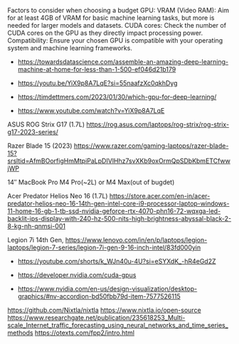 Factors to consider when choosing a budget GPU:
VRAM (Video RAM):
Aim for at least 4GB of VRAM for basic machine learning tasks, but more is needed for larger models and datasets. 
CUDA cores:
Check the number of CUDA cores on the GPU as they directly impact processing power. 
Compatibility:
Ensure your chosen GPU is compatible with your operating system and machine learning frameworks. 



- https://towardsdatascience.com/assemble-an-amazing-deep-learning-machine-at-home-for-less-than-1-500-ef046d21b179

- https://youtu.be/YiX9p8A7LqE?si=55naafzXc0qkhDyg


- https://timdettmers.com/2023/01/30/which-gpu-for-deep-learning/

- https://www.youtube.com/watch?v=YiX9p8A7LqE

ASUS ROG Strix G17 (1.7L) https://rog.asus.com/laptops/rog-strix/rog-strix-g17-2023-series/ 

Razer Blade 15 (2023)	https://www.razer.com/gaming-laptops/razer-blade-15?srsltid=AfmBOorfigHmMtpiPaLpDIVlHhz7svXKb9oxOrmQpSDbKbmETCfwwjWP

14″ MacBook Pro M4 Pro(~2L) or M4 Max(out of bugdet)

Acer Predator Helios Neo 16 (1.7L) https://store.acer.com/en-in/acer-predator-helios-neo-16-14th-gen-intel-core-i9-processor-laptop-windows-11-home-16-gb-1-tb-ssd-nvidia-geforce-rtx-4070-phn16-72-wqxga-led-backlit-ips-display-with-240-hz-500-nits-high-brightness-abyssal-black-2-8-kg-nh-qnmsi-001

Legion 7i 14th Gen,  https://www.lenovo.com/in/en/p/laptops/legion-laptops/legion-7-series/legion-7i-gen-9-16-inch-intel/83fd000yin

- https://youtube.com/shorts/k_WJn40u-4U?si=eSYXdK_-hR4eGd2Z

- https://developer.nvidia.com/cuda-gpus
- https://www.nvidia.com/en-us/design-visualization/desktop-graphics/#nv-accordion-bd50fbb79d-item-7577526115


https://github.com/Nixtla/nixtla
https://www.nixtla.io/open-source
https://www.researchgate.net/publication/235618253_Multi-scale_Internet_traffic_forecasting_using_neural_networks_and_time_series_methods
https://otexts.com/fpp2/intro.html

